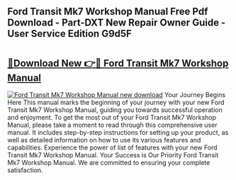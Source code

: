 ## Ford Transit Mk7 Workshop Manual Free Pdf Download - Part-DXT New Repair Owner Guide - User Service Edition G9d5F

# <h2><a href="http://cf24615.oget.top/?id=Ford+Transit+Mk7+Workshop+Manual">🔗Download New 👉🔴 Ford Transit Mk7 Workshop Manual</a></h2>

[![Ford Transit Mk7 Workshop Manual new download](https://i.imgur.com/5g1atiW.png)](http://cf24615.oget.top/?id=Ford+Transit+Mk7+Workshop+Manual)
Your Journey Begins Here This manual marks the beginning of your journey with your new Ford Transit Mk7 Workshop Manual, guiding you towards successful operation and enjoyment. To get the most out of your Ford Transit Mk7 Workshop Manual, please take a moment to read through this comprehensive user manual. It includes step-by-step instructions for setting up your product, as well as detailed information on how to use its various features and capabilities. Experience the power of list of features with your new Ford Transit Mk7 Workshop Manual. Your Success is Our Priority Ford Transit Mk7 Workshop Manual. We are committed to ensuring your complete satisfaction.
